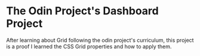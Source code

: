 # The Odin Project's Dashboard Project

After learning about Grid following the odin project's curriculum, this project is a proof I learned the CSS Grid properties and how to apply them.
